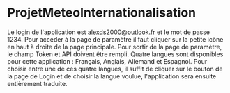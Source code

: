 # ProjetMeteoInternationalisation
Le login de l'application est alexds2000@outlook.fr et le mot de passe 1234.
Pour accéder à la page de paramètre il faut cliquer sur la petite icône en haut à droite de la page principale.
Pour sortir de la page de paramètre, le champ Token et API doivent être rempli.
Quatre langues sont disponibles pour cette application : Français, Anglais, Allemand et Espagnol.
Pour choisir entre une de ces quatre langues, il suffit de cliquer sur le bouton de la page de Login et de choisir la langue voulue, l'application sera ensuite entièrement traduite.
